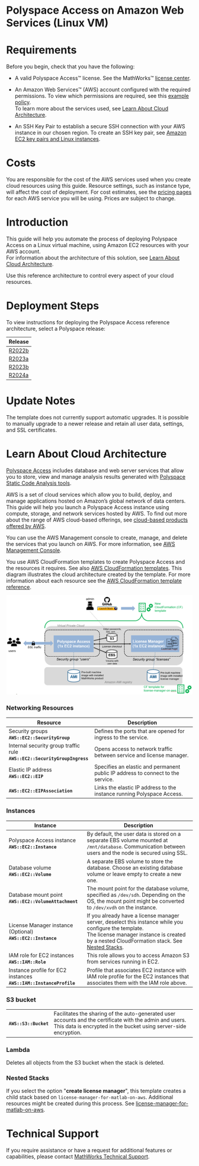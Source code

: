# Polyspace Access on Amazon Web Services (Linux VM)

# Requirements

Before you begin, check that you have the following:

* A valid Polyspace Access™ license. See the MathWorks™ [license center](https://www.mathworks.com/licensecenter/).

* An Amazon Web Services™ (AWS) account configured with the required permissions. To view which permissions are required, see this [example policy](prerequisites/polyspace-access-on-aws-iam-policy.json).  
To learn more about the services used, see [Learn About Cloud Architecture](#learn-about-cloud-architecture).

* An SSH Key Pair to establish a secure SSH connection with your AWS instance in our chosen region. To create an SSH key pair, see [Amazon EC2 key pairs and Linux instances](https://docs.aws.amazon.com/AWSEC2/latest/UserGuide/ec2-key-pairs.html).

# Costs
You are responsible for the cost of the AWS services used when you create cloud resources using this guide. Resource settings, such as instance type, will affect the cost of deployment. For cost estimates, see the [pricing pages](https://aws.amazon.com/pricing/) for each AWS service you will be using. Prices are subject to change.

# Introduction
This guide will help you automate the process of deploying Polyspace Access on a Linux virtual machine, using Amazon EC2 resources with your AWS account.  
For information about the architecture of this solution, see [Learn About Cloud Architecture](#learn-about-cloud-architecture).

Use this reference architecture to control every aspect of your cloud resources.

# Deployment Steps

To view instructions for deploying the Polyspace Access reference architecture, select a Polyspace release:

| Release |
| ------- |
| [R2022b](releases/R2022b/README.md) |
| [R2023a](releases/R2023a/README.md) |
| [R2023b](releases/R2023b/README.md) |
| [R2024a](releases/R2024a/README.md) |

# Update Notes
The template does not currently support automatic upgrades. It is possible to manually upgrade to a newer release and retain all user data, settings, and SSL certificates.

# Learn About Cloud Architecture
[Polyspace Access](https://www.mathworks.com/products/polyspace/static-analysis-notes/polyspace-access-team-collaboration.html) includes database and web server services that allow you to store, view and manage analysis results generated with [Polyspace Static Code Analysis tools](https://www.mathworks.com/products/polyspace.html).

AWS is a set of cloud services which allow you to build, deploy, and manage applications hosted on Amazon’s global network of data centers. This guide will help you launch a Polyspace Access instance using compute, storage, and network services hosted by AWS. To find out more about the range of AWS cloud-based offerings, see [cloud-based products offered by AWS](https://aws.amazon.com/products/).

You can use the AWS Management console to create, manage, and delete the services that you launch on AWS. For more information, see [AWS Management Console](https://aws.amazon.com/documentation/awsconsolehelpdocs/).

You use AWS CloudFormation templates to create Polyspace Access and the resources it requires. See also [AWS CloudFormation templates](https://aws.amazon.com/cloudformation/). This diagram illustrates the cloud architecture created by the template. For more information about each resource see the [AWS CloudFormation template reference](https://docs.aws.amazon.com/AWSCloudFormation/latest/UserGuide/template-reference.html).

![Cluster Architecture](img/Polyspace_Access_in_AWS_architecture.png?raw=true)

### Networking Resources
|Resource                                      | Description|
|----------------------------------------------|------------|
|Security groups<br/> **`AWS::EC2::SecurityGroup`**| Defines the ports that are opened for ingress to the service.|  
|Internal security group traffic rule<br/>**`AWS::EC2::SecurityGroupIngress`**| Opens access to network traffic between service and license manager.|
|Elastic IP address <br/>**`AWS::EC2::EIP`**| Specifies an elastic and permanent public IP address to connect to the service.|
**`AWS::EC2::EIPAssociation`** | Links the elastic IP address to the instance running Polyspace Access.|



### Instances
|Instance             | Description|
|---------------------|------------|
| Polyspace Access instance<br/>**`AWS::EC2::Instance`**| By default, the user data is stored on a separate EBS volume mounted at `/mnt/database`. Communication between users and the node is secured using SSL.|
| Database volume<br/>**`AWS::EC2::Volume`**| A separate EBS volume to store the database. Choose an existing database volume or leave empty to create a new one. |
| Database mount point <br/>**`AWS::EC2::VolumeAttachment`**| The mount point for the database volume, specified as `/dev/sdh`. Depending on the OS, the mount point might be converted to `/dev/xvdh` on the instance.|
|License Manager instance (Optional) <br/>**`AWS::EC2::Instance`**| If you already have a license manager server, deselect this instance while you configure the template. <br/>The license manager instance is created by a nested CloudFormation stack. See [Nested Stacks](#nested-stacks).|
|IAM role for EC2 instances<br/>**`AWS::IAM::Role`**| This role allows you to access Amazon S3 from services running in EC2. |
|Instance profile for EC2 instances<br/>**`AWS::IAM::InstanceProfile`**| Profile that associates EC2 instance with IAM role profile for the EC2 instances that associates them with the IAM role above.|


### S3 bucket 
|| |
|-------------------------------------|-------------------| 
|**`AWS::S3::Bucket`**    |Facilitates the sharing of the auto-generated user accounts and the certificate with the admin and users. This data is encrypted in the bucket using server-side encryption.
### Lambda
Deletes all objects from the S3 bucket when the stack is deleted.

### Nested Stacks
If you select the option "**create license manager**", this template creates a child stack based on `license-manager-for-matlab-on-aws`. Additional resources might be created during this process. See [license-manager-for-matlab-on-aws](https://github.com/mathworks-ref-arch/license-manager-for-matlab-on-aws).

# Technical Support
If you require assistance or have a request for additional features or capabilities, please contact [MathWorks Technical Support](https://www.mathworks.com/support/contact_us.html).
